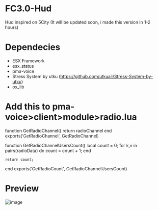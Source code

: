 # FC3.0-Hud
Hud inspired on 5City
(It will be updated soon, i made this version in 1-2 hours)

# Dependecies
- ESX Framework
- esx_status
- pma-voice
- Stress System by utku (https://github.com/utkuali/Stress-System-by-utku)
- ox_lib

# Add this to pma-voice>client>module>radio.lua

function GetRadioChannel()
	return radioChannel
end
exports('GetRadioChannel', GetRadioChannel)

function GetRadioChannelUsersCount()
	local count = 0;
	for k,v in pairs(radioData) do
		count = count + 1;
	end

	return count;
end
exports('GetRadioCount', GetRadioChannelUsersCount)

# Preview

![image](https://github.com/PiotreeQ/FC3.0-Hud/assets/47689001/4e498c65-0c0a-4f09-98a9-afeb4ba8975e)
